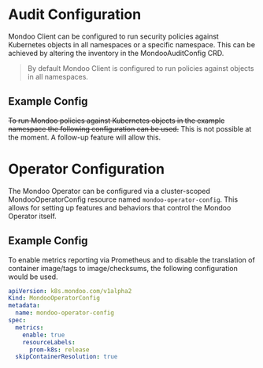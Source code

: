 # Audit Configuration

Mondoo Client can be configured to run security policies against Kubernetes objects in all namespaces or a specific namespace. This can be achieved by altering the inventory in the MondooAuditConfig CRD.

> By default Mondoo Client is configured to run policies against objects in all namespaces.

## Example Config

~~To run Mondoo policies against Kubernetes objects in the example namespace the following configuration can be used.~~
This is not possible at the moment. A follow-up feature will allow this.

# Operator Configuration

The Mondoo Operator can be configured via a cluster-scoped MondooOperatorConfig resource named `mondoo-operator-config`. This allows for setting up features and behaviors that control the Mondoo Operator itself.

## Example Config

To enable metrics reporting via Prometheus and to disable the translation of container image/tags to image/checksums, the following configuration would be used.

```yaml
apiVersion: k8s.mondoo.com/v1alpha2
Kind: MondooOperatorConfig
metadata:
  name: mondoo-operator-config
spec:
  metrics:
    enable: true
    resourceLabels:
      prom-k8s: release
  skipContainerResolution: true
```
